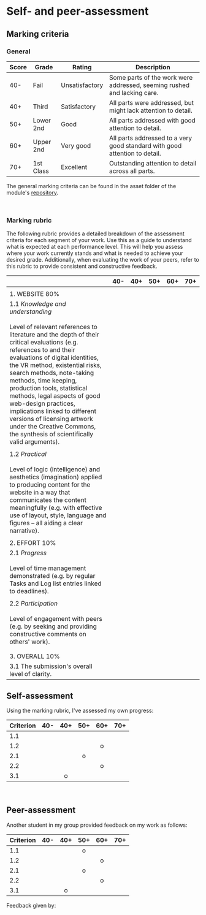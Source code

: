 # Self- and peer-assessment

## Marking criteria

### General

| Score | Grade | Rating | Description |
|-------|-------|--------|-------------|
| 40-   | Fail  | Unsatisfactory | Some parts of the work were addressed, seeming rushed and lacking care. |
| 40+   | Third | Satisfactory   | All parts were addressed, but might lack attention to detail. |
| 50+   | Lower 2nd | Good | All parts addressed with good attention to detail. |
| 60+   | Upper 2nd | Very good | All parts addressed to a very good standard with good attention to detail. |
| 70+   | 1st Class | Excellent | Outstanding attention to detail across all parts. |

The general marking criteria can be found in the asset folder of the module's [repository](https://github.com/krisztian-hofstadter-tedor/CS220-AU-navigating-the-digital-world/tree/main/assets/doc). 

<br>

### Marking rubric

The following rubric provides a detailed breakdown of the assessment criteria for each segment of your work. Use this as a guide to understand what is expected at each performance level. This will help you assess where your work currently stands and what is needed to achieve your desired grade. Additionally, when evaluating the work of your peers, refer to this rubric to provide consistent and constructive feedback.

||40-      |40+           |50+                                                                                                                     |60+|70+|
|------|---------|--------------|------------------------------------------------------------------------------------------------------------------------|---|---|
|      |         |              |                                                                                                                        |   |   |
|1. WEBSITE 80%|         |              |                                                                                                                        |   |   |
|1.1 *Knowledge and understanding* <br><br> Level of relevant references to literature and the depth of their critical evaluations (e.g. references to and their evaluations of digital identities, the VR method, existential risks, search methods, note-taking methods, time keeping, production tools, statistical methods, legal aspects of good web-design practices, implications linked to different versions of licensing artwork under the Creative Commons, the synthesis of scientifically valid arguments).|         |              |                                                                                                                        |   |   |
|      |         |              |                                                                                                                        |   |   |
|1.2 *Practical* <br><br> Level of logic (intelligence) and aesthetics (imagination) applied to producing content for the website in a way that communicates the content meaningfully (e.g. with effective use of layout, style, language and figures – all aiding a clear narrative).|         |              |                                                                                                                        |   |   |
|      |         |              |                                                                                                                        |   |   |
|2. EFFORT 10%|         |              |                                                                                                                        |   |   |
|2.1 *Progress* <br><br> Level of time management demonstrated (e.g. by regular Tasks and Log list entries linked to deadlines).|         |              |                                                                                                                        |   |   |
|      |         |              |                                                                                                                        |   |   |
|2.2 *Participation* <br><br> Level of engagement with peers (e.g. by seeking and providing constructive comments on others' work).|         |              |                                                                                                                        |   |   |
|      |         |              |                                                                                                                        |   |   |
|      |         |              |                                                                                                                        |   |   |
|3. OVERALL 10% |         |              |                                                                                                                        |   |   |
|3.1 The submission's overall level of clarity. |         |              |                                                                                                                        |   |   |



## Self-assessment

Using the marking rubric, I've assessed my own progress:

| Criterion | 40- | 40+ | 50+ | 60+ | 70+ | 
|-----------|:---:|:---:|:---:|:---:|:---:|
| 1.1       |     |     |     |     |     |
| 1.2       |     |     |     |  o  |     |
| 2.1       |     |     |  o  |     |     |
| 2.2       |     |     |     |  o  |     |
| 3.1       |     |  o  |     |     |     |

<br>

## Peer-assessment

Another student in my group provided feedback on my work as follows: 

| Criterion | 40- | 40+ | 50+ | 60+ | 70+ | 
|-----------|:---:|:---:|:---:|:---:|:---:|
| 1.1       |     |     |  o  |     |     |
| 1.2       |     |     |     |  o  |     |
| 2.1       |     |     |  o  |     |     |
| 2.2       |     |     |     |  o  |     |
| 3.1       |     |  o  |     |     |     |

Feedback given by: <!-- add student number -->

<br>
